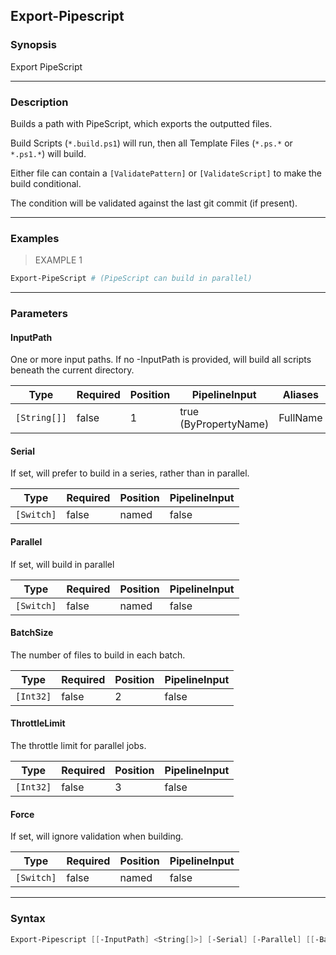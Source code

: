 Export-Pipescript
-----------------

### Synopsis
Export PipeScript

---

### Description

Builds a path with PipeScript, which exports the outputted files.

Build Scripts (`*.build.ps1`) will run,
then all Template Files (`*.ps.*` or `*.ps1.*`) will build.

Either file can contain a `[ValidatePattern]` or `[ValidateScript]` to make the build conditional.

The condition will be validated against the last git commit (if present).

---

### Examples
> EXAMPLE 1

```PowerShell
Export-PipeScript # (PipeScript can build in parallel)
```

---

### Parameters
#### **InputPath**
One or more input paths.  If no -InputPath is provided, will build all scripts beneath the current directory.

|Type        |Required|Position|PipelineInput        |Aliases |
|------------|--------|--------|---------------------|--------|
|`[String[]]`|false   |1       |true (ByPropertyName)|FullName|

#### **Serial**
If set, will prefer to build in a series, rather than in parallel.

|Type      |Required|Position|PipelineInput|
|----------|--------|--------|-------------|
|`[Switch]`|false   |named   |false        |

#### **Parallel**
If set, will build in parallel

|Type      |Required|Position|PipelineInput|
|----------|--------|--------|-------------|
|`[Switch]`|false   |named   |false        |

#### **BatchSize**
The number of files to build in each batch.

|Type     |Required|Position|PipelineInput|
|---------|--------|--------|-------------|
|`[Int32]`|false   |2       |false        |

#### **ThrottleLimit**
The throttle limit for parallel jobs.

|Type     |Required|Position|PipelineInput|
|---------|--------|--------|-------------|
|`[Int32]`|false   |3       |false        |

#### **Force**
If set, will ignore validation when building.

|Type      |Required|Position|PipelineInput|
|----------|--------|--------|-------------|
|`[Switch]`|false   |named   |false        |

---

### Syntax
```PowerShell
Export-Pipescript [[-InputPath] <String[]>] [-Serial] [-Parallel] [[-BatchSize] <Int32>] [[-ThrottleLimit] <Int32>] [-Force] [<CommonParameters>]
```
